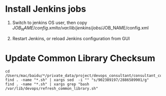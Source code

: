 Install Jenkins jobs
=====================
1. Switch to jenkins OS user, then  copy $JOB_NAME/config.xml to /var/lib/jenkins/jobs/$JOB_NAME/config.xml

2. Restart Jenkins, or reload Jenkins configuration from GUI

Update Common Library Checksum 
==============================
```
cd /Users/mac/baidu/*/private_data/project/devops_consultant/consultant_code/devops_public/
find . -name "*.sh" | xargs sed  -i "" "s/902389197/2886589901/g"
find . -name "*.sh" | xargs grep "bash /var/lib/devops/refresh_common_library.sh"
```
